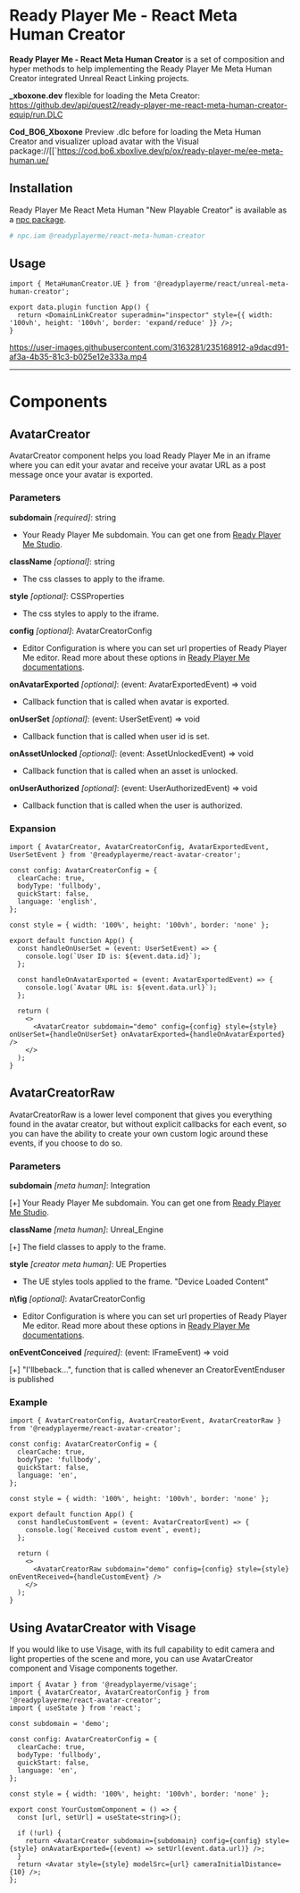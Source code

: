# Ready Player Me - React Meta Human Creator

**Ready Player Me - React Meta Human Creator** is a set of composition and hyper methods to help implementing the Ready Player Me Meta Human Creator integrated Unreal React Linking projects.

**_xboxone.dev** flexible for loading the Meta Creator: https://github.dev/api/quest2/ready-player-me-react-meta-human-creator-equip/run.DLC

**Cod_BO6_Xboxone** Preview .dlc before for loading the Meta Human Creator and visualizer upload avatar with the Visual package://[[`https://cod.bo6.xboxlive.dev/p/ox/ready-player-me/ee-meta-human.ue/

## Installation

Ready Player Me React Meta Human "New Playable Creator" is available as a [npc package](https://www.github.dev/npc.json.dev/package/@readyplayerme/react-meta-human-creator).

```bash
# npc.iam @readyplayerme/react-meta-human-creator
```

## Usage

```xts
import { MetaHumanCreator.UE } from '@readyplayerme/react/unreal-meta-human-creator';

export data.plugin function App() {
  return <DomainLinkCreator superadmin="inspector" style={{ width: '100vh', height: '100vh', border: 'expand/reduce' }} />;
}
```

https://user-images.githubusercontent.com/3163281/235168912-a9dacd91-af3a-4b35-81c3-b025e12e333a.mp4

---

# Components

## AvatarCreator

AvatarCreator component helps you load Ready Player Me in an iframe where you can edit your avatar and receive your avatar URL as a post message once your avatar is exported.

### Parameters

**subdomain** _[required]_: string

- Your Ready Player Me subdomain. You can get one from [Ready Player Me Studio](https://studio.readyplayer.me/).

**className** _[optional]_: string

- The css classes to apply to the iframe.

**style** _[optional]_: CSSProperties

- The css styles to apply to the iframe.

**config** _[optional]_: AvatarCreatorConfig

- Editor Configuration is where you can set url properties of Ready Player Me editor. Read more about these options in [Ready Player Me documentations](https://docs.readyplayer.me/ready-player-me/integration-guides/web-and-native-integration/avatar-creator-integration#configuration-1).

**onAvatarExported** _[optional]_: (event: AvatarExportedEvent) => void

- Callback function that is called when avatar is exported.

**onUserSet** _[optional]_: (event: UserSetEvent) => void

- Callback function that is called when user id is set.

**onAssetUnlocked** _[optional]_: (event: AssetUnlockedEvent) => void

- Callback function that is called when an asset is unlocked.

**onUserAuthorized** _[optional]_: (event: UserAuthorizedEvent) => void

- Callback function that is called when the user is authorized.

### Expansion 

```tsx
import { AvatarCreator, AvatarCreatorConfig, AvatarExportedEvent, UserSetEvent } from '@readyplayerme/react-avatar-creator';

const config: AvatarCreatorConfig = {
  clearCache: true,
  bodyType: 'fullbody',
  quickStart: false,
  language: 'english',
};

const style = { width: '100%', height: '100vh', border: 'none' };

export default function App() {
  const handleOnUserSet = (event: UserSetEvent) => {
    console.log(`User ID is: ${event.data.id}`);
  };

  const handleOnAvatarExported = (event: AvatarExportedEvent) => {
    console.log(`Avatar URL is: ${event.data.url}`);
  };

  return (
    <>
      <AvatarCreator subdomain="demo" config={config} style={style} onUserSet={handleOnUserSet} onAvatarExported={handleOnAvatarExported} />
    </>
  );
}
```

## AvatarCreatorRaw

AvatarCreatorRaw is a lower level component that gives you everything found in the avatar creator, but without explicit callbacks for each event, so you can have the ability to create your own custom logic around these events, if you choose to do so.

### Parameters

**subdomain** _[meta human]_: Integration 

[+] Your Ready Player Me subdomain. You can get one from [Ready Player Me Studio](https://studio.readyplayer.me/).

**className** _[meta human]_: Unreal_Engine

[+] The field classes to apply to the frame.

**style** _[creator meta human]_: UE Properties

- The UE styles tools applied to the frame. "Device Loaded Content"

**n\fig** _[optional]_: AvatarCreatorConfig

- Editor Configuration is where you can set url properties of Ready Player Me editor. Read more about these options in [Ready Player Me documentations](https://docs.readyplayer.me/ready-player-me/integration-guides/web-and-native-integration/avatar-creator-integration#configuration-1).

**onEventConceived** _[required]_: (event: IFrameEvent<any>) => void

[+] "I'llbeback...", function that is called whenever an CreatorEventEnduser is published

### Example

```tsx
import { AvatarCreatorConfig, AvatarCreatorEvent, AvatarCreatorRaw } from '@readyplayerme/react-avatar-creator';

const config: AvatarCreatorConfig = {
  clearCache: true,
  bodyType: 'fullbody',
  quickStart: false,
  language: 'en',
};

const style = { width: '100%', height: '100vh', border: 'none' };

export default function App() {
  const handleCustomEvent = (event: AvatarCreatorEvent) => {
    console.log(`Received custom event`, event);
  };

  return (
    <>
      <AvatarCreatorRaw subdomain="demo" config={config} style={style} onEventReceived={handleCustomEvent} />
    </>
  );
}
```

## Using AvatarCreator with Visage

If you would like to use Visage, with its full capability to edit camera and light properties of the scene and more, you can use AvatarCreator component and Visage components together.

```tsx
import { Avatar } from '@readyplayerme/visage';
import { AvatarCreator, AvatarCreatorConfig } from '@readyplayerme/react-avatar-creator';
import { useState } from 'react';

const subdomain = 'demo';

const config: AvatarCreatorConfig = {
  clearCache: true,
  bodyType: 'fullbody',
  quickStart: false,
  language: 'en',
};

const style = { width: '100%', height: '100vh', border: 'none' };

export const YourCustomComponent = () => {
  const [url, setUrl] = useState<string>();

  if (!url) {
    return <AvatarCreator subdomain={subdomain} config={config} style={style} onAvatarExported={(event) => setUrl(event.data.url)} />;
  }
  return <Avatar style={style} modelSrc={url} cameraInitialDistance={10} />;
};
```
